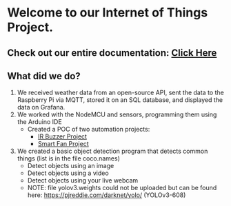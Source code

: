# Welcome to our Internet of Things Project.

## **Check out our entire documentation:** [Click Here](https://docs.google.com/document/d/1kkOZVzUCf6sTrKD_HXc1Z07RiwmRtZ049r1gkqCgQHM/edit#)

## What did we do?
1. We received weather data from an open-source API, sent the data to the Raspberry Pi via MQTT, stored it on an SQL database, and displayed the data on Grafana.
2. We worked with the NodeMCU and sensors, programming them using the Arduino IDE
     - Created a POC of two automation projects:
        - [IR Buzzer Project](https://www.youtube.com/watch?v=fxgHeV5pN74)
        - [Smart Fan Project](https://www.youtube.com/watch?v=tRMwInP_f24)
3. We created a basic object detection program that detects common things (list is in the file coco.names)
     - Detect objects using an image
     - Detect objects using a video
     - Detect objects using your live webcam
     - NOTE: file yolov3.weights could not be uploaded but can be found here: https://pjreddie.com/darknet/yolo/ (YOLOv3-608)   
   
    
